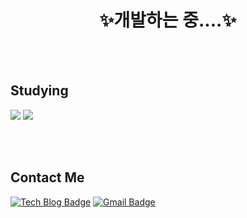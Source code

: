 <div align="center";><h1>✨개발하는 중....✨</h1></div>

<br/>
<br/>

<div><h2>Studying</h2></div>

<img src="https://img.shields.io/badge/SPRING BOOT-6DB33F?style=flat-square&logo=springboot&logoColor=white"> <img src="https://img.shields.io/badge/JAVA-007396?style=flat-square&logo=&logoColor=white">

<br/>
<br/>
<div><h2>Contact Me</h2></div>

  [![Tech Blog Badge](http://img.shields.io/badge/-Tech%20blog-black?style=flat-square&logo=github&link=https://velog.io/@ray/)](https://velog.io/@ray/)
  [![Gmail Badge](https://img.shields.io/badge/Gmail-d14836?style=flat-square&logo=Gmail&logoColor=white&link=mailto:ldk199662@gmail.com)](mailto:ldk199662@gmail.com)
  
<!--
**ldk199662/ldk199662** is a ✨ _special_ ✨ repository because its `README.md` (this file) appears on your GitHub profile.

Here are some ideas to get you started:

- 🔭 I’m currently working on ...
- 🌱 I’m currently learning ...
- 👯 I’m looking to collaborate on ...
- 🤔 I’m looking for help with ...
- 💬 Ask me about ...
- 📫 How to reach me: ...
- 😄 Pronouns: ...
- ⚡ Fun fact: ...
-->
